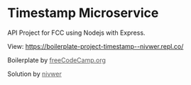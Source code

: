 # Timestamp Microservice

API Project for FCC using Nodejs with Express.

View: <a href="https://boilerplate-project-timestamp--nivwer.repl.co/" target="_blank" style="color: #575757;">https://boilerplate-project-timestamp--nivwer.repl.co/</a>


<p>Boilerplate by  <a href="https://www.freecodecamp.org/" target="_blank" style="color: #575757;">freeCodeCamp.org</a></p>
<p>Solution by <a href="https://github.com/nivwer" target="_blank" style="color: #575757;">nivwer</a></p>